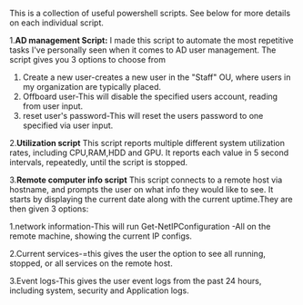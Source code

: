 This is a collection of useful powershell scripts. See below for more details on each individual script.


1.**AD management Script:**
I made this script to automate the most repetitive tasks I've personally seen when it comes to AD user management. The script gives you 3 options to choose from
1. Create a new user-creates a new user in the "Staff" OU, where users in my organization are typically placed. 
2. Offboard user-This will disable the specified users account, reading from user input. 
3. reset user's password-This will reset the users password to one specified via user input.

2.**Utilization script**
This script reports multiple different system utilization rates, including CPU,RAM,HDD and GPU. It reports each value in 5 second intervals, repeatedly, until the script is stopped. 

3.**Remote computer info script**
This script connects to a remote host via hostname, and prompts the user on what info they would like to see. It starts  by displaying the current date along with the current uptime.They are then given 3 options:

1.network information-This will run  Get-NetIPConfiguration -All  on the remote machine, showing the current IP configs. 

2.Current services-=this gives the user the option to see all running, stopped, or all services on the remote host.

3.Event logs-This gives the user event logs from the past 24 hours, including system, security and Application logs.
